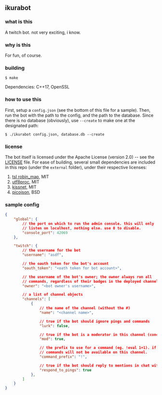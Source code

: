 ## ikurabot ##

### what is this ###
A twitch bot. not very exciting, i know.


### why is this ###
For fun, of course.


### building ###
```
$ make
```
Dependencies: C++17, OpenSSL


### how to use this ###
First, setup a `config.json` (see the bottom of this file for a sample). Then, run
the bot with the path to the config, and the path to the database. Since there is no
database (obviously), use `--create` to make one at the designated path:
```
$ ./ikurabot config.json, database.db --create
```


### license ###
The bot itself is licensed under the Apache License (version 2.0) -- see the [LICENSE](LICENSE) file. For ease of building, several
small dependencies are included in this repo (under the `external` folder), under their respective licenses:

1. [tsl robin_map](https://github.com/Tessil/robin-map), MIT
2. [utf8proc](https://github.com/JuliaStrings/utf8proc), MIT
3. [kissnet](https://github.com/Ybalrid/kissnet), MIT
4. [picojson](https://github.com/kazuho/picojson), BSD


### sample config ###

```json
{
	"global": {
		// the port on which to run the admin console. this will only
		// listen on localhost, nothing else. use 0 to disable.
		"console_port": 42069
	},

	"twitch": {
		// the username for the bot
		"username": "asdf",

		// the oauth token for the bot's account
		"oauth_token": "<oath token for bot account>",

		// the username of the bot's owner; the owner always run all
		// commands, regardless of their badges in the deployed channel
		"owner": "<bot owner's username>",

		// a list of channel objects
		"channels": [
			{
				// the name of the channel (without the #)
				"name": "<channel name>",

				// true if the bot should ignore pings and commands
				"lurk": false,

				// true if the bot is a moderator in this channel (concerns rate limiting)
				"mod": true,

				// the prefix to use for a command (eg. !eval 1+1). if this is empty, then
				// commands will not be available on this channel.
				"command_prefix": "!",

				// true if the bot should reply to mentions in chat with a markov response.
				"respond_to_pings": true
			},
		]
	}
}
```
